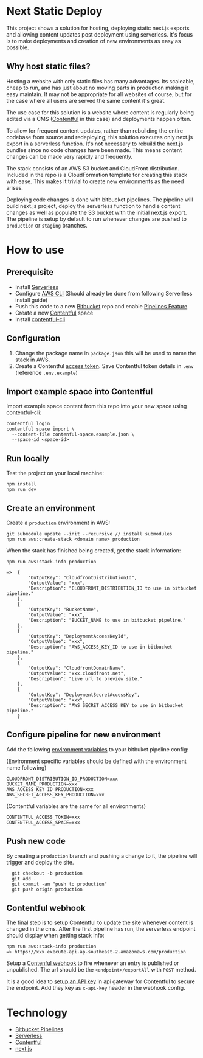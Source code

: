 # Next Static Deploy

This project shows a solution for hosting, deploying static next.js exports and allowing content updates post deployment using serverless. It's focus is to make deployments and creation of new environments as easy as possible.

## Why host static files?

Hosting a website with only static files has many advantages. Its scaleable, cheap to run, and has just about no moving parts in production making it easy maintain. It may not be appropriate for all websites of course, but for the case where all users are served the same content it's great. 

The use case for this solution is a website where content is regularly being edited via a CMS ([Contentful](https://www.contentful.com) in this case) and deployments happen often.

To allow for frequent content updates, rather than rebuilding the entire codebase from source and redeploying; this solution executes only next.js export in a serverless function. It's not necessary to rebuild the next.js bundles since no code changes have been made. This means content changes can be made very rapidly and frequently.

The stack consists of an AWS S3 bucket and CloudFront distribution. Included in the repo is a CloudFormation template for creating this stack with ease. This makes it trivial to create new environments as the need arises.

Deploying code changes is done with bitbucket pipelines. The pipeline will build next.js project, deploy the serverless function to handle content changes as well as populate the S3 bucket with the initial next.js export. The pipeline is setup by default to run whenever changes are pushed to `production` or `staging` branches.

# How to use

## Prerequisite
  - Install [Serverless](https://serverless.com/framework/docs/providers/aws/guide/installation)
  - Configure [AWS CLI](https://aws.amazon.com/cli) (Should already be done from following Serverless install guide)
  - Push this code to a new [Bitbucket](https://bitbucket.org) repo and enable [Pipelines Feature](https://bitbucket.org/product/features/pipelines)
  - Create a new [Contentful](https://www.contentful.com) space
  - Install [contentful-cli](https://github.com/contentful/contentful-cli)

## Configuration
1. Change the package name in `package.json` this will be used to name the stack in AWS.
2. Create a Contentful [access token](https://www.contentful.com/developers/docs/references/authentication/). Save Contentful token details in `.env` (reference `.env.example`)

## Import example space into Contentful
Import example space content from this repo into your new space using contentful-cli:
```
contentful login
contentful space import \
  --content-file contenful-space.example.json \
  --space-id <space-id>
```

## Run locally
Test the project on your local machine:
```
npm install
npm run dev
```

## Create an environment
Create a `production` environment in AWS:
```
git submodule update --init --recursive // install submodules
npm run aws:create-stack <domain name> production
```
When the stack has finished being created, get the stack information:
```
npm run aws:stack-info production

=>  {
        "OutputKey": "CloudfrontDistributionId",
        "OutputValue": "xxx",
        "Description": "CLOUDFRONT_DISTRIBUTION_ID to use in bitbucket pipeline."
    },
    {
        "OutputKey": "BucketName",
        "OutputValue": "xxx",
        "Description": "BUCKET_NAME to use in bitbucket pipeline."
    },
    {
        "OutputKey": "DeploymentAccessKeyId",
        "OutputValue": "xxx",
        "Description": "AWS_ACCESS_KEY_ID to use in bitbucket pipeline."
    },
    {
        "OutputKey": "CloudfrontDomainName",
        "OutputValue": "xxx.cloudfront.net",
        "Description": "Live url to preview site."
    },
    {
        "OutputKey": "DeploymentSecretAccessKey",
        "OutputValue": "xxx",
        "Description": "AWS_SECRET_ACCESS_KEY to use in bitbucket pipeline."
    }
```

## Configure pipeline for new environment
Add the following [environment variables](https://confluence.atlassian.com/bitbucket/environment-variables-794502608.html#Environmentvariables-User-definedvariables) to your bitbuket pipeline config:

(Environment specific variables should be defined with the environment name following)
```
CLOUDFRONT_DISTRIBUTION_ID_PRODUCTION=xxx
BUCKET_NAME_PRODUCTION=xxx
AWS_ACCESS_KEY_ID_PRODUCTION=xxx
AWS_SECRET_ACCESS_KEY_PRODUCTION=xxx
```

(Contentful variables are the same for all environments)
```
CONTENTFUL_ACCESS_TOKEN=xxx
CONTENTFUL_ACCESS_SPACE=xxx
```

## Push new code
By creating a `production` branch and pushing a change to it, the pipeline will trigger and deploy the site.
```
  git checkout -b production
  git add .
  git commit -am "push to production"
  git push origin production
```

## Contentful webhook
The final step is to setup Contentful to update the site whenever content is changed in the cms.
After the first pipeline has run, the serverless endpoint should display when getting stack info:
```
npm run aws:stack-info production
=> https://xxx.execute-api.ap-southeast-2.amazonaws.com/production
```
Setup a [Contenful webhook](https://www.contentful.com/developers/docs/concepts/webhooks#create-and-configure-a-webhook) to fire whenever an entry is published or unpublished.
The url should be the `<endpoint>/exportAll` with `POST` method.

It is a good idea to [setup an API key](https://docs.aws.amazon.com/apigateway/latest/developerguide/api-gateway-setup-api-key-with-console.html) in api gateway for Contentful to secure the endpoint. Add they key as `x-api-key` header in the webhook config.

# Technology
  - [Bitbucket Pipelines](https://bitbucket.org/product/features/pipelines)
  - [Serverless](https://serverless.com)
  - [Contentful](https://www.contentful.com)
  - [next.js](https://github.com/zeit/next.js)
